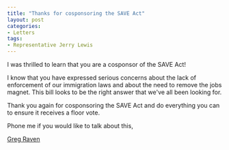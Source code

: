 ```yaml
---
title: "Thanks for cosponsoring the SAVE Act"
layout: post
categories:
- Letters
tags:
- Representative Jerry Lewis
---
```


I was thrilled to learn that you are a cosponsor of the SAVE Act!  
  
I know that you have expressed serious concerns about the lack of enforcement of our immigration laws and about the need to remove the jobs magnet. This bill looks to be the right answer that we've all been looking for.

Thank you again for cosponsoring the SAVE Act and do everything you can to ensure it receives a floor vote.

Phone me if you would like to talk about this,

[Greg Raven](https://www.gregraven.org/)